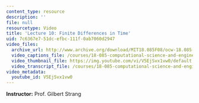 ```yaml
---
content_type: resource
description: ''
file: null
resourcetype: Video
title: 'Lecture 10: Finite Differences in Time'
uid: 7c6367e7-51dc-efbc-111f-0ab7060d2947
video_files:
  archive_url: http://www.archive.org/download/MIT18.085F08/ocw-18.085-f08-lec10_300k.mp4
  video_captions_file: /courses/18-085-computational-science-and-engineering-i-fall-2008/f9500dbbbbf15b289feaf97301806688_V5EjSvx1vw0.vtt
  video_thumbnail_file: https://img.youtube.com/vi/V5EjSvx1vw0/default.jpg
  video_transcript_file: /courses/18-085-computational-science-and-engineering-i-fall-2008/c3f7da6795dd6347a128e66a486a4f6a_V5EjSvx1vw0.pdf
video_metadata:
  youtube_id: V5EjSvx1vw0
---
```


**Instructor:** Prof. Gilbert Strang